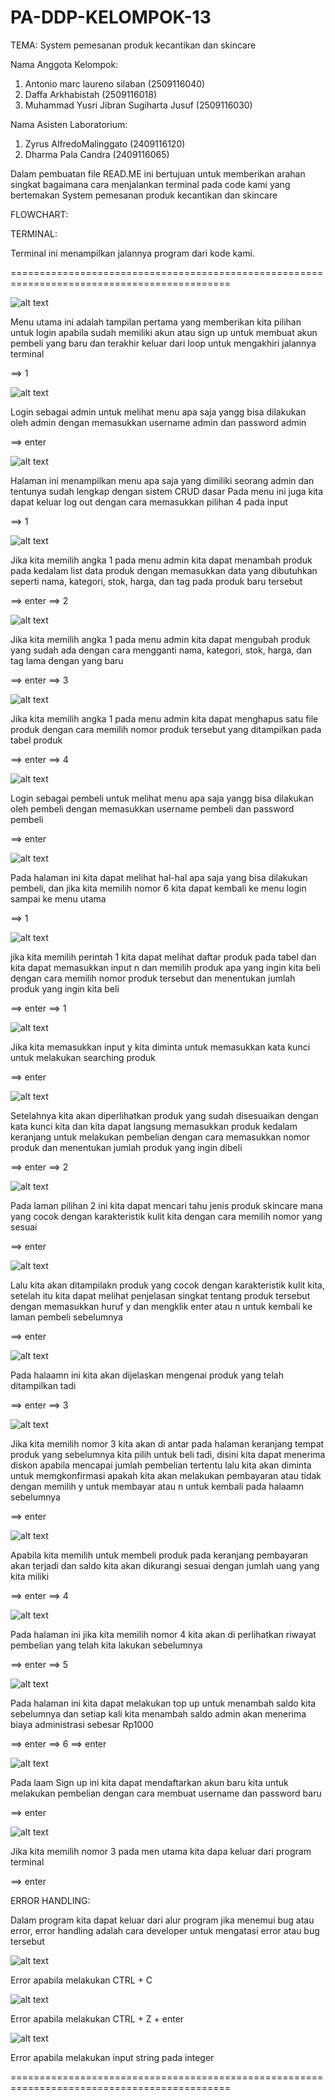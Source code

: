 # PA-DDP-KELOMPOK-13
TEMA: System pemesanan produk kecantikan dan skincare

Nama Anggota Kelompok:
1. Antonio marc laureno silaban (2509116040)
2. Daffa Arkhabistah (2509116018)
3. Muhammad Yusri Jibran Sugiharta Jusuf (2509116030)

Nama Asisten Laboratorium:
1. Zyrus AlfredoMalinggato (2409116120)
2. Dharma Pala Candra (2409116065)

Dalam pembuatan file READ.ME ini bertujuan untuk 
memberikan arahan singkat bagaimana cara menjalankan
terminal pada code kami yang bertemakan 
System pemesanan produk kecantikan dan skincare

FLOWCHART:



TERMINAL:

Terminal ini menampilkan jalannya program dari kode kami.

============================================================================================

![alt text](https://github.com/antoniomarcLs/PA-DDP-KELOMPOK-13/blob/main/Screenshots/Menu%20utama.png?raw=true)

Menu utama ini adalah tampilan pertama yang memberikan kita pilihan untuk login apabila sudah memiliki akun atau sign up untuk membuat akun pembeli yang baru dan terakhir keluar dari loop untuk mengakhiri jalannya terminal

==> 1

![alt text](https://github.com/antoniomarcLs/PA-DDP-KELOMPOK-13/blob/main/Screenshots/Login%20sebagai%20admin.png?raw=true)

Login sebagai admin untuk melihat menu apa saja yangg bisa dilakukan oleh admin dengan memasukkan username admin dan password admin

==> enter

![alt text](https://github.com/antoniomarcLs/PA-DDP-KELOMPOK-13/blob/main/Screenshots/Tampilan%20admin.png?raw=true)

Halaman ini menampilkan menu apa saja yang dimiliki seorang admin dan tentunya sudah lengkap dengan sistem CRUD dasar
Pada menu ini juga kita dapat keluar log out dengan cara memasukkan pilihan 4 pada input

==> 1

![alt text](https://github.com/antoniomarcLs/PA-DDP-KELOMPOK-13/blob/main/Screenshots/Tambah%20produk.png?raw=true)

Jika kita memilih angka 1 pada menu admin kita dapat menambah produk pada kedalam list data produk dengan memasukkan data yang dibutuhkan seperti nama, kategori, stok, harga, dan tag pada produk baru tersebut

==> enter
==> 2

![alt text](https://github.com/antoniomarcLs/PA-DDP-KELOMPOK-13/blob/main/Screenshots/ubah%20produk.png?raw=true)

Jika kita memilih angka 1 pada menu admin kita dapat mengubah produk yang sudah ada dengan cara mengganti nama, kategori, stok, harga, dan tag lama dengan yang baru

==> enter
==> 3

![alt text](https://github.com/antoniomarcLs/PA-DDP-KELOMPOK-13/blob/main/Screenshots/Hapus%20produk.png?raw=true)

Jika kita memilih angka 1 pada menu admin kita dapat menghapus satu file produk dengan cara memilih nomor produk tersebut yang ditampilkan pada tabel produk

==> enter
==> 4 

![alt text](https://github.com/antoniomarcLs/PA-DDP-KELOMPOK-13/blob/main/Screenshots/Menu%20login.png?raw=true)

Login sebagai pembeli untuk melihat menu apa saja yangg bisa dilakukan oleh pembeli dengan memasukkan username pembeli dan password pembeli

==> enter

![alt text](https://github.com/antoniomarcLs/PA-DDP-KELOMPOK-13/blob/main/Screenshots/Menu%20pembeli.png?raw=true)

Pada halaman ini kita dapat melihat hal-hal apa saja yang bisa dilakukan pembeli, dan jika kita memilih nomor 6 kita dapat kembali ke menu login sampai ke menu utama

==> 1

![alt text](https://github.com/antoniomarcLs/PA-DDP-KELOMPOK-13/blob/main/Screenshots/Tambah%20file%20ke%20keranjang.png?raw=true)

jika kita memilih perintah 1 kita dapat melihat daftar produk pada tabel dan kita dapat memasukkan input n dan memilih produk apa yang ingin kita beli dengan cara memilih nomor produk tersebut dan menentukan jumlah produk yang ingin kita beli

==> enter
==> 1

![alt text](https://github.com/antoniomarcLs/PA-DDP-KELOMPOK-13/blob/main/Screenshots/Seacrh.png?raw=true)

Jika kita memasukkan input y kita diminta untuk memasukkan kata kunci untuk melakukan searching produk 

==> enter

![alt text](https://github.com/antoniomarcLs/PA-DDP-KELOMPOK-13/blob/main/Screenshots/Pilih%20barang%20dari%20searching.png?raw=true)

Setelahnya kita akan diperlihatkan produk yang sudah disesuaikan dengan kata kunci kita dan kita dapat langsung memasukkan produk kedalam keranjang untuk melakukan pembelian dengan cara memasukkan nomor produk dan menentukan jumlah produk yang ingin dibeli

==> enter
==> 2

![alt text](https://github.com/antoniomarcLs/PA-DDP-KELOMPOK-13/blob/main/Screenshots/Masukkan%20jenis%20kulit.png?raw=true)

Pada laman pilihan 2 ini kita dapat mencari tahu jenis produk skincare mana yang cocok dengan karakteristik kulit kita dengan cara memilih nomor yang sesuai

==> enter

![alt text](https://github.com/antoniomarcLs/PA-DDP-KELOMPOK-13/blob/main/Screenshots/Lihat%20rekomendasi.png?raw=true)

Lalu kita akan ditampilakn produk yang cocok dengan karakteristik kulit kita, setelah itu kita dapat melihat penjelasan singkat tentang produk tersebut dengan memasukkan huruf y dan mengklik enter atau n untuk kembali ke laman pembeli sebelumnya

==> enter

![alt text](https://github.com/antoniomarcLs/PA-DDP-KELOMPOK-13/blob/main/Screenshots/Penjelasan.png?raw=true)

Pada halaamn ini kita akan dijelaskan mengenai produk yang telah ditampilkan tadi

==> enter
==> 3

![alt text](https://github.com/antoniomarcLs/PA-DDP-KELOMPOK-13/blob/main/Screenshots/Cek%20keranjang.png?raw=true)

Jika kita memilih nomor 3 kita akan di antar pada halaman keranjang tempat produk yang sebelumnya kita pilih untuk beli tadi, disini kita dapat menerima diskon apabila mencapai jumlah pembelian tertentu lalu kita akan diminta untuk memgkonfirmasi apakah kita akan melakukan pembayaran atau tidak dengan memilih y untuk membayar atau n untuk kembali pada halaamn sebelumnya

==> enter

![alt text](https://github.com/antoniomarcLs/PA-DDP-KELOMPOK-13/blob/main/Screenshots/Checkout%20berhasil.png?raw=true)

Apabila kita memilih untuk membeli produk pada keranjang pembayaran akan terjadi dan saldo kita akan dikurangi sesuai dengan jumlah uang yang kita miliki

==> enter
==> 4

![alt text](https://github.com/antoniomarcLs/PA-DDP-KELOMPOK-13/blob/main/Invoice1.png?raw=true)

Pada halaman ini jika kita memilih nomor 4 kita akan di perlihatkan riwayat pembelian yang telah kita lakukan sebelumnya

==> enter
==>  5

![alt text](https://github.com/antoniomarcLs/PA-DDP-KELOMPOK-13/blob/main/Screenshots/Top%20up.png?raw=true)

Pada halaman ini kita dapat melakukan top up untuk menambah saldo kita sebelumnya dan setiap kali kita menambah saldo admin akan menerima biaya administrasi sebesar Rp1000

==> enter
==> 6
==> enter

![alt text](https://github.com/antoniomarcLs/PA-DDP-KELOMPOK-13/blob/main/Screenshots/Sign%20up.png?raw=true)

Pada laam Sign up ini kita dapat mendaftarkan akun baru kita untuk melakukan pembelian dengan cara membuat username dan password baru

==> enter

![alt text](https://github.com/antoniomarcLs/PA-DDP-KELOMPOK-13/blob/main/Screenshots/Keluar%20dari%20looping.png?raw=true)

Jika kita memilih nomor 3 pada men utama kita dapa keluar dari program terminal 

==> enter

ERROR HANDLING:

Dalam program kita dapat keluar dari alur program jika menemui bug atau error, error handling adalah cara developer untuk mengatasi error atau bug tersebut 

![alt text](https://github.com/antoniomarcLs/PA-DDP-KELOMPOK-13/blob/main/Screenshots/Error%20ctrl%20c.png?raw=true)

Error apabila melakukan CTRL + C

![alt text](https://github.com/antoniomarcLs/PA-DDP-KELOMPOK-13/blob/main/Screenshots/Error%20ctrl%20z.png?raw=true)

Error apabila melakukan CTRL + Z + enter

![alt text](https://github.com/antoniomarcLs/PA-DDP-KELOMPOK-13/blob/main/Screenshots/Error%20iput.png?raw=true)

Error apabila melakukan input string pada integer

============================================================================================


